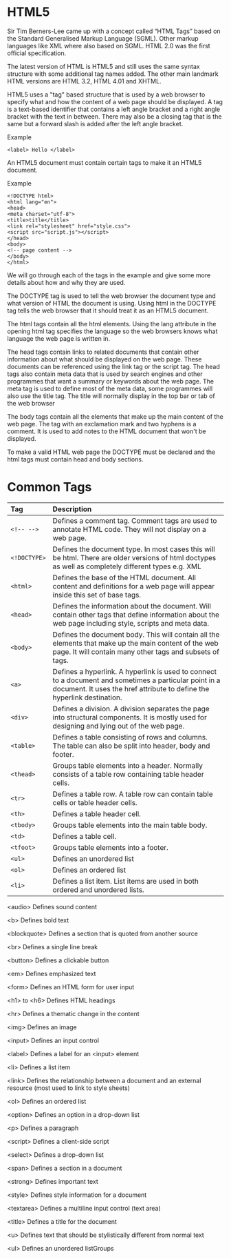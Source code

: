 # HTML5

Sir Tim Berners-Lee came up with a concept called “HTML Tags” based on the Standard Generalised Markup Language \(SGML\). Other markup languages like XML where also based on SGML. HTML 2.0 was the first official specification.

The latest version of HTML is HTML5 and still uses the same syntax structure with some additional tag names added. The other main landmark HTML versions are HTML 3.2, HTML 4.01 and XHTML.

HTML5 uses a "tag" based structure that is used by a web browser to specify what and how the content of a web page should be displayed. A tag is a text-based identifier that contains a left angle bracket and a right angle bracket with the text in between. There may also be a closing tag that is the same but a forward slash is added after the left angle bracket.

Example

`<label> Hello </label>`

An HTML5 document must contain certain tags to make it an HTML5 document.

Example

`<!DOCTYPE html>`  
`<html lang="en">`  
`<head>`  
`<meta charset="utf-8">`  
`<title>title</title>`  
`<link rel="stylesheet" href="style.css">`  
`<script src="script.js"></script>`  
`</head>`  
`<body>`  
`<!-- page content -->`  
`</body>`  
`</html>`

We will go through each of the tags in the example and give some more details about how and why they are used.

The DOCTYPE tag is used to tell the web browser the document type and what version of HTML the document is using. Using html in the DOCTYPE tag tells the web browser that it should treat it as an HTML5 document.

The html tags contain all the html elements. Using the lang attribute in the opening html tag specifies the language so the web browsers knows what language the web page is written in.

The head tags contain links to related documents that contain other information about what should be displayed on the web page. These documents can be referenced using the link tag or the script tag. The head tags also contain meta data that is used by search engines and other programmes that want a summary or keywords about the web page. The meta tag is used to define most of the meta data, some programmes will also use the title tag. The title will normally display in the top bar or tab of the web browser

The body tags contain all the elements that make up the main content of the web page. The tag with an exclamation mark and two hyphens is a comment. It is used to add notes to the HTML document that won't be displayed.

To make a valid HTML web page the DOCTYPE must be declared and the html tags must contain head and body sections.

# Common Tags

| Tag | Description |
| :--- | :--- |
| `<!-- -->` | Defines a comment tag. Comment tags are used to annotate HTML code. They will not display on a web page. |
| `<!DOCTYPE>` | Defines the document type. In most cases this will be html.  There are older versions of html doctypes as well as completely different types e.g. XML |
| `<html>` | Defines the base of the HTML document. All content and definitions for a web page will appear inside this set of base tags. |
| `<head>` | Defines the information about the document. Will contain other tags that define information about the web page including style, scripts and meta data. |
| `<body>` | Defines the document body. This will contain all the elements that make up the main content of the web page. It will contain many other tags and subsets of tags. |
| `<a>` | Defines a hyperlink. A hyperlink is used to connect to a document and sometimes a particular point in a document. It uses the href attribute to define the hyperlink destination. |
| `<div>` | Defines a division. A division separates the page into structural components. It is mostly used for designing and lying out of the web page. |
| `<table>` | Defines a table consisting of rows and columns. The table can also be split into header, body and footer. |
| `<thead>` | Groups table elements into a header. Normally consists of a table row containing table header cells. |
| `<tr>` | Defines a table row. A table row can contain table cells or table header cells. |
| `<th>` | Defines a table header cell. |
| `<tbody>` | Groups table elements into the main table body. |
| `<td>` | Defines a table cell. |
| `<tfoot>` | Groups table elements into a footer. |
| `<ul>` | Defines an unordered list |
| `<ol>` | Defines an ordered list |
| `<li>` | Defines a list item. List items are used in both ordered and unordered lists. |

&lt;audio&gt;    Defines sound content

&lt;b&gt;    Defines bold text

&lt;blockquote&gt;    Defines a section that is quoted from another source

&lt;br&gt;    Defines a single line break

&lt;button&gt;    Defines a clickable button

&lt;em&gt;    Defines emphasized text

&lt;form&gt;    Defines an HTML form for user input

&lt;h1&gt; to &lt;h6&gt;    Defines HTML headings

&lt;hr&gt;    Defines a thematic change in the content

&lt;img&gt;    Defines an image

&lt;input&gt;    Defines an input control

&lt;label&gt;    Defines a label for an &lt;input&gt; element

&lt;li&gt;    Defines a list item

&lt;link&gt;    Defines the relationship between a document and an external resource \(most used to link to style sheets\)

&lt;ol&gt;    Defines an ordered list

&lt;option&gt;    Defines an option in a drop-down list

&lt;p&gt;    Defines a paragraph

&lt;script&gt;    Defines a client-side script

&lt;select&gt;    Defines a drop-down list

&lt;span&gt;    Defines a section in a document

&lt;strong&gt;    Defines important text

&lt;style&gt;    Defines style information for a document

&lt;textarea&gt;    Defines a multiline input control \(text area\)

&lt;title&gt;    Defines a title for the document

&lt;u&gt;    Defines text that should be stylistically different from normal text

&lt;ul&gt;    Defines an unordered listGroups

